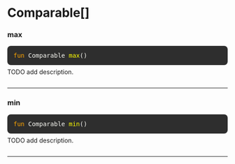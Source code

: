 # Comparable[]

### max
<div style="background-color: #2e2e2e; padding: 1em; border-radius: 8px; margin-bottom: 1em; color: #f8f8f2; font-family: monospace;">
<code style="all: unset; font-family: monospace; color: inherit;">
<span style='color: orange;'>fun</span> Comparable <span style='color: yellow;'>max</span>()</code>
</div>
<p style="margin-top: -0.5em; margin-bottom: 2em;">
TODO add description.
</p>

---

### min
<div style="background-color: #2e2e2e; padding: 1em; border-radius: 8px; margin-bottom: 1em; color: #f8f8f2; font-family: monospace;">
<code style="all: unset; font-family: monospace; color: inherit;">
<span style='color: orange;'>fun</span> Comparable <span style='color: yellow;'>min</span>()</code>
</div>
<p style="margin-top: -0.5em; margin-bottom: 2em;">
TODO add description.
</p>

---

